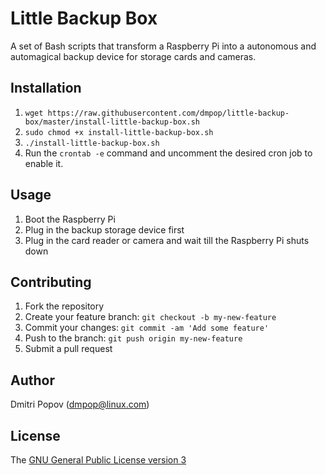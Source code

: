 # Little Backup Box
A set of Bash scripts that transform a Raspberry Pi into a autonomous and automagical backup device for storage cards and cameras.

## Installation

1. `wget https://raw.githubusercontent.com/dmpop/little-backup-box/master/install-little-backup-box.sh`
2. `sudo chmod +x install-little-backup-box.sh`
3. `./install-little-backup-box.sh`
4. Run the `crontab -e` command and uncomment the desired cron job to enable it.

## Usage

1. Boot the Raspberry Pi
2. Plug in the backup storage device first
3. Plug in the card reader or camera and wait till the Raspberry Pi shuts down

## Contributing

1. Fork the repository
2. Create your feature branch: `git checkout -b my-new-feature`
3. Commit your changes: `git commit -am 'Add some feature'`
4. Push to the branch: `git push origin my-new-feature`
5. Submit a pull request

## Author

Dmitri Popov (dmpop@linux.com)

## License

The [GNU General Public License version 3](http://www.gnu.org/licenses/gpl-3.0.en.html)
